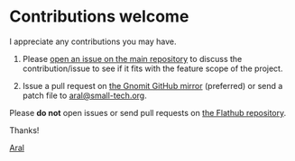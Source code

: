 # Contributions welcome

I appreciate any contributions you may have.

1. Please [open an issue on the main repository](https://github.com/small-tech/gnomit/issues) to discuss the contribution/issue to see if it fits with the feature scope of the project.

2. Issue a pull request on [the Gnomit GitHub mirror](https://github.com/small-tech/gnomit) (preferred) or send a patch file to aral@small-tech.org.

Please __do not__ open issues or send pull requests on [the Flathub repository](https://github.com/flathub/org.small-tech.Gnomit/).

Thanks!

[Aral](https://ar.al)
